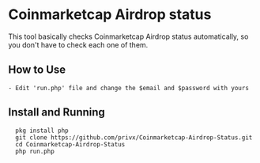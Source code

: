 # Coinmarketcap Airdrop status
This tool basically checks Coinmarketcap Airdrop status automatically, so you don't have to check each one of them.

## How to Use
    - Edit 'run.php' file and change the $email and $password with yours

## Install and Running
      pkg install php
      git clone https://github.com/privx/Coinmarketcap-Airdrop-Status.git
      cd Coinmarketcap-Airdrop-Status
      php run.php
